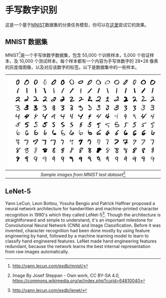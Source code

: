 # 手写数字识别

这是一个基于[MNIST](http://yann.lecun.com/exdb/mnist/)数据集的分类任务模型，你可以在[这里](/zh/ml/demo/mnist/)尝试它的效果。

## MNIST 数据集

MNIST[^mnist]是一个手写体数字数据集，包含 55,000 个训练样本，5,000 个验证样本，及 10,000 个测试样本。每个样本都有一个内容为手写体数字的 28\*28 像素的灰度值图像，以及对应该数字的标签。以下是数据集中的一些样本。

[^mnist]: http://yann.lecun.com/exdb/mnist/

| ![Mnist Examples](../../assets/img/MnistExamples.png)  |
| :----------------------------------------------------: |
| _Sample images from MNIST test dataset_[^mnist_sample] |

[^mnist_sample]: Image By Josef Steppan - Own work, CC BY-SA 4.0, https://commons.wikimedia.org/w/index.php?curid=64810040

## LeNet-5

Yann LeCun, Leon Bottou, Yosuha Bengio and Patrick Haffner proposed a neural network architecture for handwritten and machine-printed character recognition in 1990's which they called LeNet-5[^lenet]. Though the architecture is straightforward and simple to understand, it's an important milestone for Convolutional Neural Network (CNN) and Image Classification. Before it was invented, character recognition had been done mostly by using feature engineering by hand, followed by a machine learning model to learn to classify hand engineered features. LeNet made hand engineering features redundant, because the network learns the best internal representation from raw images automatically.

[^lenet]: http://yann.lecun.com/exdb/lenet/
